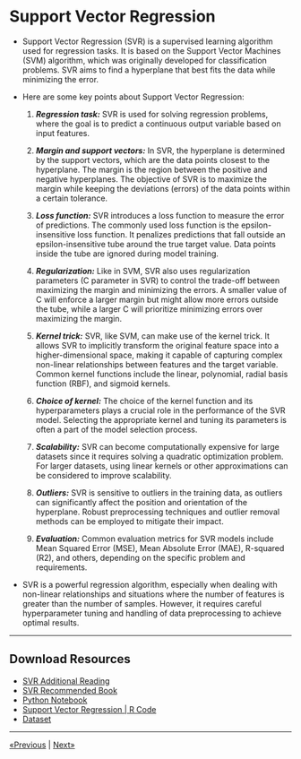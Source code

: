 # Support Vector Regression

* Support Vector Regression (SVR) is a supervised learning algorithm used for regression tasks. It is based on the Support Vector Machines (SVM) algorithm, which was originally developed for classification problems. SVR aims to find a hyperplane that best fits the data while minimizing the error.

* Here are some key points about Support Vector Regression:
    1. <b><i>Regression task:</i></b> SVR is used for solving regression problems, where the goal is to predict a continuous output variable based on input features.

    2. <b><i>Margin and support vectors:</i></b> In SVR, the hyperplane is determined by the support vectors, which are the data points closest to the hyperplane. The margin is the region between the positive and negative hyperplanes. The objective of SVR is to maximize the margin while keeping the deviations (errors) of the data points within a certain tolerance.

    3. <b><i>Loss function:</i></b> SVR introduces a loss function to measure the error of predictions. The commonly used loss function is the epsilon-insensitive loss function. It penalizes predictions that fall outside an epsilon-insensitive tube around the true target value. Data points inside the tube are ignored during model training.

    4. <b><i>Regularization:</i></b> Like in SVM, SVR also uses regularization parameters (C parameter in SVR) to control the trade-off between maximizing the margin and minimizing the errors. A smaller value of C will enforce a larger margin but might allow more errors outside the tube, while a larger C will prioritize minimizing errors over maximizing the margin.

    5. <b><i>Kernel trick:</i></b> SVR, like SVM, can make use of the kernel trick. It allows SVR to implicitly transform the original feature space into a higher-dimensional space, making it capable of capturing complex non-linear relationships between features and the target variable. Common kernel functions include the linear, polynomial, radial basis function (RBF), and sigmoid kernels.

    6. <b><i>Choice of kernel:</i></b> The choice of the kernel function and its hyperparameters plays a crucial role in the performance of the SVR model. Selecting the appropriate kernel and tuning its parameters is often a part of the model selection process.

    7. <b><i>Scalability:</i></b> SVR can become computationally expensive for large datasets since it requires solving a quadratic optimization problem. For larger datasets, using linear kernels or other approximations can be considered to improve scalability.

    8. <b><i>Outliers:</i></b> SVR is sensitive to outliers in the training data, as outliers can significantly affect the position and orientation of the hyperplane. Robust preprocessing techniques and outlier removal methods can be employed to mitigate their impact.

    9. <b><i>Evaluation:</i></b> Common evaluation metrics for SVR models include Mean Squared Error (MSE), Mean Absolute Error (MAE), R-squared (R2), and others, depending on the specific problem and requirements.

* SVR is a powerful regression algorithm, especially when dealing with non-linear relationships and situations where the number of features is greater than the number of samples. However, it requires careful hyperparameter tuning and handling of data preprocessing to achieve optimal results.
<hr>

## Download Resources
* <a href="SVR Additional Reading.md">SVR Additional Reading</a>
* <a href="Support Vector Regression Book.txt">SVR Recommended Book</a>
* <a href="Python/SVR in Python.ipynb" download>Python Notebook</a>
* <a href="R/SVR in R.r" download>Support Vector Regression | R Code</a>
* <a href="Python/Position_Salaries.csv" download>Dataset</a>
<hr>

<a href="../Section 08 - Polynomial Regression">«Previous</a> | <a href="../Section 10 - Decision Tree Regression">Next»</a>
